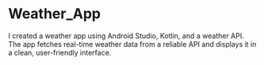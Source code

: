 # Weather_App
I created a weather app using Android Studio, Kotlin, and a weather API. The app fetches real-time weather data from a reliable API and displays it in a clean, user-friendly interface.
